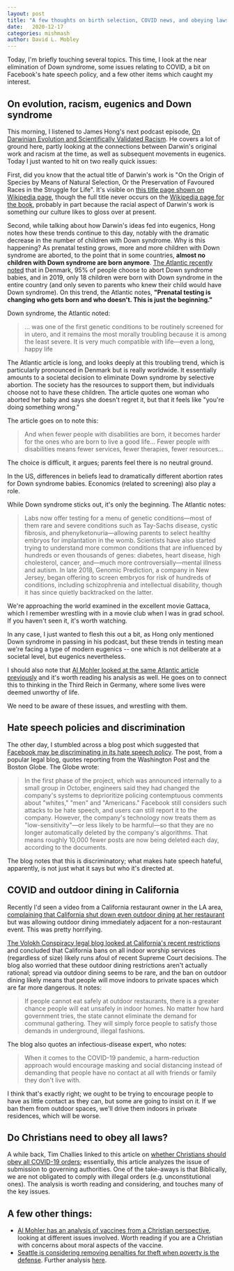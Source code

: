```yaml
---
layout: post
title: "A few thoughts on birth selection, COVID news, and obeying laws"
date:   2020-12-17
categories: mishmash
author: David L. Mobley
---
```


Today, I'm briefly touching several topics. This time, I look at the near elimination of Down syndrome, some issues relating to COVID, a bit on Facebook's hate speech policy, and a few other items which caught my interest.

## On evolution, racism, eugenics and Down syndrome

This morning, I listened to James Hong's next podcast episode, [On Darwinian Evolution and Scientifically Validated Racism](https://anchor.fm/thesurpassingvalue/episodes/Episode-3---On-Darwinian-Evolution-And-Scientifically-Validated-Racism-ennks6). He covers a lot of ground here, partly looking at the connections between Darwin's original work and racism at the time, as well as subsequent movements in eugenics. Today I just wanted to hit on two really quick issues:

First, did you know that the actual title of Darwin's work is "On the Origin of Species by Means of Natural Selection, Or the Preservation of Favoured Races in the Struggle for Life". It's visible on [this title page shown on Wikipedia page](https://en.wikipedia.org/wiki/File:Origin_of_Species_title_page.jpg), though the full title never occurs on the [Wikipedia page for the book](https://en.wikipedia.org/wiki/On_the_Origin_of_Species), probably in part because the racial aspect of Darwin's work is something our culture likes to gloss over at present.

Second, while talking about how Darwin's ideas fed into eugenics, Hong notes how these trends continue to this day, notably with the dramatic decrease in the number of children with Down syndrome. Why is this happening? As prenatal testing grows, more and more children with Down syndrome are aborted, to the point that in some countries, **almost no children with Down syndrome are born anymore**. [The Atlantic recently noted](https://www.theatlantic.com/magazine/archive/2020/12/the-last-children-of-down-syndrome/616928/) that in Denmark, 95% of people choose to abort Down syndrome babies, and in 2019, only 18 children were born with Down syndrome in the entire country (and only seven to parents who knew their child would have Down syndrome). On this trend, the Atlantic notes, **"Prenatal testing is changing who gets born and who doesn't. This is just the beginning."**

Down syndrome, the Atlantic noted:
> ... was one of the first genetic conditions to be routinely screened for in utero, and it remains the most morally troubling because it is among the least severe. It is very much compatible with life—even a long, happy life

The Atlantic article is long, and looks deeply at this troubling trend, which is particularly pronounced in Denmark but is really worldwide. It essentially amounts to a societal decision to eliminate Down syndrome by selective abortion. The society has the resources to support them, but individuals choose not to have these children. The article quotes one woman who aborted her baby and says she doesn't regret it, but that it feels like "you're doing something wrong."

The article goes on to note this:
> And when fewer people with disabilities are born, it becomes harder for the ones who are born to live a good life... Fewer people with disabilities means fewer services, fewer therapies, fewer resources...

The choice is difficult, it argues; parents feel there is no neutral ground.

In the US, differences in beliefs lead to dramatically different abortion rates for Down syndrome babies. Economics (related to screening) also play a role.

While Down syndrome sticks out, it's only the beginning. The Atlantic notes:
> Labs now offer testing for a menu of genetic conditions—most of them rare and severe conditions such as Tay-Sachs disease, cystic fibrosis, and phenylketonuria—allowing parents to select healthy embryos for implantation in the womb. Scientists have also started trying to understand more common conditions that are influenced by hundreds or even thousands of genes: diabetes, heart disease, high cholesterol, cancer, and—much more controversially—mental illness and autism. In late 2018, Genomic Prediction, a company in New Jersey, began offering to screen embryos for risk of hundreds of conditions, including schizophrenia and intellectual disability, though it has since quietly backtracked on the latter.

We're approaching the world examined in the excellent movie Gattaca, which I remember wrestling with in a movie club when I was in grad school. If you haven't seen it, it's worth watching.

In any case, I just wanted to flesh this out a bit, as Hong only mentioned Down syndrome in passing in his podcast, but these trends in testing mean we're facing a type of modern eugenics -- one which is not deliberate at a societal level, but eugenics nevertheless.

I should also note that [Al Mohler looked at the same Atlantic article previously](https://albertmohler.com/2020/11/19/briefing-11-19-20) and it's worth reading his analysis as well. He goes on to connect this to thinking in the Third Reich in Germany, where some lives were deemed unworthy of life.

We need to be aware of these issues, and wrestling with them.

## Hate speech policies and discrimination

The other day, I stumbled across a blog post which suggested that [Facebook may be discriminating in its hate speech policy](https://reason.com/volokh/2020/12/07/facebook-discriminating-against-whites-males-americans-in-its-hate-speech-policy/). The post, from a popular legal blog, quotes reporting from the Washington Post and the Boston Globe. The Globe wrote:

> In the first phase of the project, which was announced internally to a small group in October, engineers said they had changed the company's systems to deprioritize policing contemptuous comments about "whites," "men" and "Americans." Facebook still considers such attacks to be hate speech, and users can still report it to the company. However, the company's technology now treats them as "low-sensitivity"—or less likely to be harmful—so that they are no longer automatically deleted by the company's algorithms. That means roughly 10,000 fewer posts are now being deleted each day, according to the documents.

The blog notes that this is discriminatory; what makes hate speech hateful, apparently, is not just what it says but who it's directed at.

## COVID and outdoor dining in California

Recently I'd seen a video from a California restaurant owner in the LA area, [complaining that California shut down even outdoor dining at her restaurant](https://www.youtube.com/watch?v=2bn3FVqYdlc) but was allowing outdoor dining immediately adjacent for a non-restaurant event. This was pretty horrifying.

[The Volokh Conspiracy legal blog looked at California's recent restrictions](https://reason.com/volokh/2020/12/06/the-minimum-rationality-of-covid-19-lockdown-measures/#) and concluded that California bans on all indoor worship services (regardless of size) likely runs afoul of recent Supreme Court decisions. The blog also worried that these outdoor dining restrictions aren't actually rational; spread via outdoor dining seems to be rare, and the ban on outdoor dining likely means that people will move indoors to private spaces which are far more dangerous. It notes:

> If people cannot eat safely at outdoor restaurants, there is a greater chance people will eat unsafely in indoor homes. No matter how hard government tries, the state cannot eliminate the demand for communal gathering. They will simply force people to satisfy those demands in underground, illegal fashions.

The blog also quotes an infectious-disease expert, who notes:

> When it comes to the COVID-19 pandemic, a harm-reduction approach would encourage masking and social distancing instead of demanding that people have no contact at all with friends or family they don't live with.

I think that's exactly right; we ought to be trying to encourage people to have as little contact as they can, but some are going to insist on it. If we ban them from outdoor spaces, we'll drive them indoors in private residences, which will be worse.

## Do Christians need to obey all laws?

A while back, Tim Challies linked to this article on [whether Christians should obey all COVID-19 orders](https://www.9marks.org/article/should-your-church-comply-with-new-covid-19-orders-perhaps-this-memo-will-help/); essentially, this article analyzes the issue of submission to governing authorities. One of the take-aways is that Biblically, we are not obligated to comply with illegal orders (e.g. unconstitutional ones). The analysis is worth reading and considering, and touches many of the key issues.

## A few other things:
- [Al Mohler has an analysis of vaccines from a Christian perspective](https://albertmohler.com/2020/12/14/vaccines-and-the-christian-worldview-principles-for-christian-thinking-in-the-context-of-covid), looking at different issues involved. Worth reading if you are a Christian with concerns about moral aspects of the vaccine.
- [Seattle is considering removing penalties for theft when poverty is the defense](https://www.seattletimes.com/seattle-news/homeless/a-criminal-defense-for-poverty-behavioral-health-seattle-officials-to-weigh-controversial-proposal/). Further analysis [here](https://www.patheos.com/blogs/geneveith/2020/12/not-guilty-by-reason-of-poverty/).
